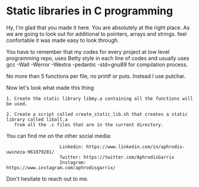 # Static libraries in C programming

Hy, I'm glad that you made it here. You are absolutely at the right place.
As we are going to look out for additional to pointers, arrays and strings. feel confortable it was made easy to look through.

You have to remember that my codes for every project at low level programming repo,
uses Betty style in each line of codes and usually uses
gcc -Wall -Werror -Wextra -pedantic -std=gnu89 for compilation process.

No more than 5 functions per file, no printf or puts. Instead I use putchar.

Now let's look what made this thing

	1. Create the static library libmy.a containing all the functions will be used.

	2. Create a script called create_static_lib.sh that creates a static library called liball.a 
	   from all the .c files that are in the current directory.




 You can find me on the other social media:

                        Linkedin: https://www.linkedin.com/in/aphrodis-uwineza-961079281/
                        Twitter: https://twitter.com/AphrodisGarrix
                        Instagram: https://www.instagram.com/aphrodisgarrix/


Don't hesitate to reach out to me.

